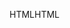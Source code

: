 <span data-ttu-id="9cfd5-101">HTML</span><span class="sxs-lookup"><span data-stu-id="9cfd5-101">HTML</span></span>